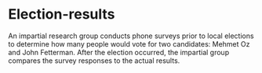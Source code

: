 # Election-results
An impartial research group conducts phone surveys prior to local elections to determine how many people would vote for two candidates: Mehmet Oz and John Fetterman. After the election occurred, the impartial group compares the survey responses to the actual results. 
